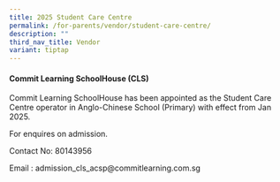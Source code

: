 ```yaml
---
title: 2025 Student Care Centre
permalink: /for-parents/vendor/student-care-centre/
description: ""
third_nav_title: Vendor
variant: tiptap
---
```

<h4>Commit Learning SchoolHouse (CLS)</h4>
<p></p>
<p>Commit Learning SchoolHouse has been appointed as the Student Care Centre
operator in Anglo-Chinese School (Primary) with effect from Jan 2025.</p>
<p>For enquires on admission.</p>
<p>Contact No: 80143956</p>
<p>Email : <a rel="noopener noreferrer nofollow" target="_blank">admission_cls_acsp@commitlearning.com.sg</a>
</p>
<p></p>
<p></p>